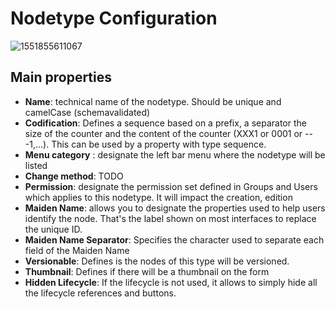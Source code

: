 # Nodetype Configuration

![1551855611067](assets/1551855611067.png)

## Main properties

- **Name**: technical name of the nodetype. Should be unique and camelCase (schemavalidated)
- **Codification**: Defines a sequence based on a prefix, a separator the size of the counter and the content  of the counter (XXX1 or 0001 or ---1,...). This can be used by a property with type sequence.
- **Menu category** : designate the left bar menu where the nodetype will be listed
- **Change method**: TODO
- **Permission**: designate the permission set defined in Groups and Users which applies to this nodetype. It will impact the creation, edition 
- **Maiden Name**: allows you to designate the properties used to help users identify the node. That's the label shown on most interfaces to replace the unique ID.
- **Maiden Name Separator**: Specifies the character used to separate each field of the Maiden Name 
- **Versionable**: Defines is the nodes of this type will be versioned.
- **Thumbnail**: Defines if there will be a thumbnail on the form
- **Hidden Lifecycle**: If the lifecycle is not used, it allows to simply hide all the lifecycle references and buttons.